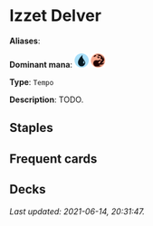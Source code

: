 # Izzet Delver

**Aliases**: 

**Dominant mana**: <img src="../resources/images/mana/U.png" width="25"/> <img src="../resources/images/mana/R.png" width="25"/>

**Type**: `Tempo`

**Description**: TODO.

## **Staples**



## **Frequent cards**



## **Decks**



*Last updated: 2021-06-14, 20:31:47.*
